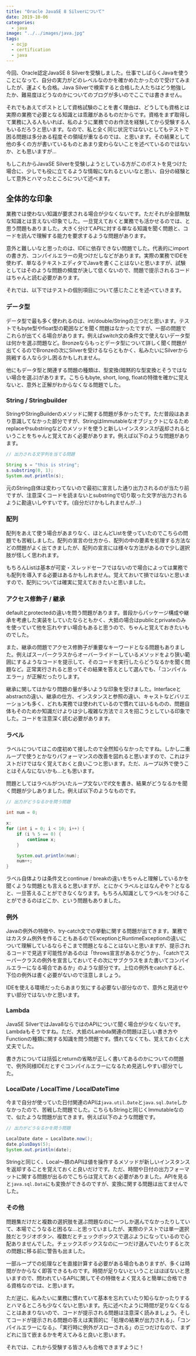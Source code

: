```yaml
---
title: "Oracle JavaSE 8 Silverについて"
date: 2019-10-06
categories: 
  - java
image: "../../images/java.jpg"
tags:
  - ocjp
  - certification
  - java
---
```


今回、Oracle認定JavaSE 8 Silverを受験しました。仕事でしばらくJavaを使うことになって、自分の実力がどのレベルなのかを確かめたかったので受けてみましたが、運よくも合格。Java Silverで検索すると合格した人たちはどう勉強したか、難易度はどうなのかについてのブログが多いのでここでは書きません。

それでもあえてポストとして資格試験のことを書く理由は、どうしても資格とは実際の業務で必要となる知識とは乖離があるものだからです。資格をまず取得して業務に入る人もいれば、私のように業務でのお作法を経験してから受験する人もいるだろうと思います。なので、私と全く同じ状況ではないとしてもテストで困る問題は多分ある程度その領域が重なるのでは、と思います。その結果として他の多くの方が書いているものとあまり変わらないことを述べているのではないか、とも思いますが…

もしこれからJavaSE Silverを受験しようとしている方がこのポストを見つけた場合に、少しでも役に立てるような情報になれるといいなと思い、自分の経験として意外とハマったところについて述べます。

## 全体的な印象

業務では使わない知識が要求される場合が少なくないです。ただそれが全部無駄な知識とは言えない印象でした。一旦覚えておくと業務でも活かせるのでは、と思う問題もありました。大きく分けてAPIに対する単なる知識を聞く問題と、コードを読んで理解する能力を要求するような問題があります。

意外と難しいなと思ったのは、IDEに依存できない問題でした。代表的にimportの書き方、コンパイルエラーの見つけだしなどがあります。実際の業務でIDEを使わず、単なるテキストエディタでJavaを書くことはないと思いますが、試験としてはそのような問題の頻度が決して低くないので、問題で提示されるコードはちゃんと読む必要があります。

それでは、以下ではテストの個別項目について感じたことを述べていきます。

### データ型

データ型で最も多く使われるのは、int/double/Stringの三つだと思います。テストでもbyte型やfloat型の範囲などを聞く問題はなかったですが、一部の問題でこれらが出てくる場合があります。例えばswitch文の条件文で使えないデータ型は何かを選ぶ問題など。Bronzeならもっとデータ型について詳しく聞く問題が出てくるのでBronzeの次にSilverを受けるならともかく、私みたいにSilverから挑戦する人なら少し困るかもしれません。

他にもデータ型と関連する問題の種類は、型変換(暗黙的な型変換とそうではない場合を選ぶ)があります。こちらもbyte, short, long, floatの特徴を確かに覚えないと、意外と正解がわからなくなる問題でした。

### String / Stringbuilder

StringやStringBuilderのメソッドに関する問題が多かったです。ただ普段はあまり意識してなかった部分ですが、StringはImmutableなオブジェクトになるためreplaceやsubstringなどのメソッドを使うと新しいインスタンスが返却されるということをちゃんと覚えておく必要があります。例えば以下のような問題があります。

```java
// 出力される文字列を当てる問題

String s = "this is string";
s.substring(0, 1);
System.out.println(s);
```

元のString自体は変わってないので最初に宣言した通り出力されるのが当たり前ですが、注意深くコードを読まないとsubstringで切り取った文字が出力されるように勘違いしやすいです。(自分だけかもしれませんが…)

### 配列

配列をあえて使う場合があまりなく、ほとんどListを使っていたのでこちらの問題でも苦戦しました。配列の宣言の仕方から、配列の中の要素を処理する方法などの問題がよく出てきましたが、配列の宣言には様々な方法があるので少し選択肢が怪しく思われます。

もちろんListは基本が可変・スレッドセーフではないので場合によっては業務でも配列を導入する必要はあるかもしれません。覚えておいて損ではないと思いますので、配列については確実に覚えておきたいと思いました。

### アクセス修飾子 / 継承

defaultとprotectedの違いを問う問題があります。普段からパッケージ構成や継承を考慮した実装をしていたならともかく、大抵の場合はpublicとprivateのみを使っていて他を忘れやすい場合もあると思うので、ちゃんと覚えておきたいものでした。

また、継承の問題でアクセス修飾子が重要なキーワードとなる問題もありました。例えばスーパークラスからオーバーライドーしているメソッドをより狭い範囲にするようなコードを提示して、そのコードを実行したらどうなるかを聞く問題など。正常実行されると思ってその結果を答えとして選んでも、「コンパイルエラー」が正解だったりします。

継承に関してはかなり問題の量が多いような印象を受けました。Interfaceとabstractの違い、継承の仕方、インスタンスと参照の違い、キャストなどバリエーションも多く、どれも実務では使われているので慣れてはいるものの、問題自体もそのためか知識だけよりは少し複雑な方法でミスを招こうとしている印象でした。コードを注意深く読む必要があります。

### ラベル

ラベルについてはこの度初めて接したので全然知らなかったですね。しかし二重ループで使うとかなりパフォーマンスの改善を図れると思いますので、これはテストだけではなく覚えておくと良いこつと思います。ただ、ループ以外で使うことはそんなにないかも…とも思います。

問題としてはラベルがついたループ文ないでif文を書き、結果がどうなるかを聞く問題が少しありました。例えば以下のようなものです。

```java
// 出力がどうなるかを問う問題

int num = 0;

x:
for (int i = 0; i < 10; i++) {
    if (i % 5 == 0) {
        continue x;
    }

    System.out.println(num);
    num++;
}
```

ラベル自体よりは条件文とcontinue / breakの違いをちゃんと理解しているかを聞くような問題とも言えると思いますが、とにかくラベルとはなんぞや？となると、一旦答えることができなくなります。もちろん知識としてラベルをつけることができるのはどこか、という問題もありました。

### 例外

Javaの例外の特徴や、try-catch文での挙動に関する問題が出てきます。業務ではカスタム例外を作ることもあるのでExceptionとRuntimeExceptionの違いについて理解しているならそこまで問題となることはないと思いますが、提示されるコードで見逃す可能性があるのは「throws宣言があるかどうか」、「catchでスーパークラスの例外を宣言しておいてその次にサブクラスをまた書いてコンパイルエラーになる場合であるか」のような部分です。上位の例外をcatchすると、下位の例外は書く必要がないので注意しましょう。

IDEを使える環境だったらあまり気にする必要ない部分なので、意外と見逃せやすい部分ではないかと思います。

### Lambda

JavaSE SilverではJava8ならではのAPIについて聞く場合が少なくないです。Lambdaもそうですね。ただ、大抵のLambda関連の問題は正しい書き方やFunctionの種類に関する知識を問う問題です。慣れてなくても、覚えておくと大丈夫でした。

書き方については括弧とreturnの省略が正しく書いてあるのかについての問題で、例外同様IDEだとすぐコンパイルエラーになるため見逃しやすい部分でした。

### LocalDate / LocalTime / LocalDateTime

今まで自分が使っていた日付関連のAPIは`java.util.Date`と`java.sql.Date`しかなかったので、苦戦した問題でした。こちらもStringと同じくImmutableなので、似たような問題が出てきます。例えば以下のような問題です。

```java
// 出力がどうなるかを問う問題

LocalDate date = LocalDate.now();
date.plusDays(5);
System.out.println(date);
```

Stringと同じく、Local〜類のAPIは値を操作するメソッドが新しいインスタンスを返却することを覚えておくと良いだけです。ただ、時間や日付の出力フォーマットに関する問題が出るのでこちらは覚えておく必要がありました。APIを見ると`java.sql.Data`にも変換ができるのですが、変換に関する問題は出てませんでした。

### その他

問題集だけだと複数の選択肢を選ぶ問題なのに一つしか選んでなかったりしていて、本場でこうなると困るな…と思っていましたが、実際のテストでは単一選択肢だとラジオボタン、複数だとチェックボックスで選ぶようになっているので心配ありませんでした。チェックスボックスなのに一つだけ選んでいたりすると次の問題に移る前に警告も出ました。

一部ループでの処理などを直接計算する必要がある場合もありますが、多くは時間がかからなく即答できるものです。時間が足りないということはほぼないと思いますので、問われているAPIに関してその特徴をよく覚えると簡単に合格できる資格なのでは、と思います。

ただ逆に、私みたいに業務に慣れていて基本を忘れていたり知らなかったりするとハマるところも少なくないと思います。先に述べたように時間が足りなくなることはあまりないので、コードが提示される問題は注意深く読みましょう。そしてコードが提示される問題の答えは実質的に「処理の結果が出力される」、「コンパイルエラーになる」、「実行時に例外がスローされる」の三つだけなので、まずどれに当て嵌まるかを考えてみると良いと思います。

それでは、これから受験する皆さんも合格できますように！
